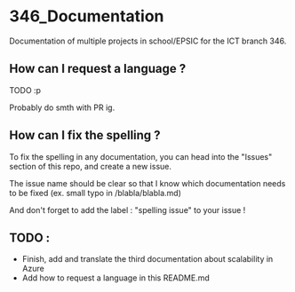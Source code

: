 # 346_Documentation
Documentation of multiple projects in school/EPSIC for the ICT branch 346.

## How can I request a language ?
TODO :p

Probably do smth with PR ig.

## How can I fix the spelling ?
To fix the spelling in any documentation, you can head into the "Issues" section of this repo, and create a new issue.

The issue name should be clear so that I know which documentation needs to be fixed (ex. small typo in /blabla/blabla.md)

And don't forget to add the label : "spelling issue" to your issue !

## TODO :
* Finish, add and translate the third documentation about scalability in Azure
* Add how to request a language in this README.md